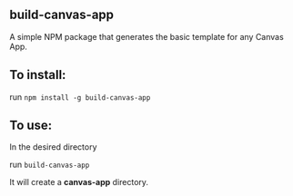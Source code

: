 ## **build-canvas-app** 
A simple NPM package that generates the basic template for any Canvas App.

## To install:
  run `npm install -g build-canvas-app`

## To use:
  In the desired directory

  run `build-canvas-app`

  It will create a **canvas-app** directory.